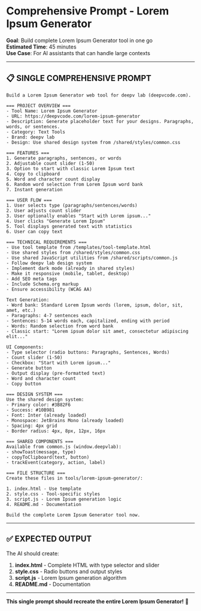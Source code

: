 # Comprehensive Prompt - Lorem Ipsum Generator

**Goal**: Build complete Lorem Ipsum Generator tool in one go  
**Estimated Time**: 45 minutes  
**Use Case**: For AI assistants that can handle large contexts

---

## 📋 **SINGLE COMPREHENSIVE PROMPT**

```
Build a Lorem Ipsum Generator web tool for deepv lab (deepvcode.com).

=== PROJECT OVERVIEW ===
- Tool Name: Lorem Ipsum Generator
- URL: https://deepvcode.com/lorem-ipsum-generator
- Description: Generate placeholder text for your designs. Paragraphs, words, or sentences.
- Category: Text Tools
- Brand: deepv lab
- Design: Use shared design system from /shared/styles/common.css

=== FEATURES ===
1. Generate paragraphs, sentences, or words
2. Adjustable count slider (1-50)
3. Option to start with classic Lorem Ipsum text
4. Copy to clipboard
5. Word and character count display
6. Random word selection from Lorem Ipsum word bank
7. Instant generation

=== USER FLOW ===
1. User selects type (paragraphs/sentences/words)
2. User adjusts count slider
3. User optionally enables "Start with Lorem ipsum..."
4. User clicks "Generate Lorem Ipsum"
5. Tool displays generated text with statistics
6. User can copy text

=== TECHNICAL REQUIREMENTS ===
- Use tool template from /templates/tool-template.html
- Use shared styles from /shared/styles/common.css
- Use shared JavaScript utilities from /shared/scripts/common.js
- Follow deepv lab design system
- Implement dark mode (already in shared styles)
- Make it responsive (mobile, tablet, desktop)
- Add SEO meta tags
- Include Schema.org markup
- Ensure accessibility (WCAG AA)

Text Generation:
- Word bank: Standard Lorem Ipsum words (lorem, ipsum, dolor, sit, amet, etc.)
- Paragraphs: 4-7 sentences each
- Sentences: 5-14 words each, capitalized, ending with period
- Words: Random selection from word bank
- Classic start: "Lorem ipsum dolor sit amet, consectetur adipiscing elit..."

UI Components:
- Type selector (radio buttons: Paragraphs, Sentences, Words)
- Count slider (1-50)
- Checkbox: "Start with Lorem ipsum..."
- Generate button
- Output display (pre-formatted text)
- Word and character count
- Copy button

=== DESIGN SYSTEM ===
Use the shared design system:
- Primary color: #3B82F6
- Success: #10B981
- Font: Inter (already loaded)
- Monospace: JetBrains Mono (already loaded)
- Spacing: 4px grid
- Border radius: 4px, 8px, 12px, 16px

=== SHARED COMPONENTS ===
Available from common.js (window.deepvlab):
- showToast(message, type)
- copyToClipboard(text, button)
- trackEvent(category, action, label)

=== FILE STRUCTURE ===
Create these files in tools/lorem-ipsum-generator/:

1. index.html - Use template
2. style.css - Tool-specific styles
3. script.js - Lorem Ipsum generation logic
4. README.md - Documentation

Build the complete Lorem Ipsum Generator tool now.
```

---

## ✅ **EXPECTED OUTPUT**

The AI should create:
1. **index.html** - Complete HTML with type selector and slider
2. **style.css** - Radio buttons and output styles
3. **script.js** - Lorem Ipsum generation algorithm
4. **README.md** - Documentation

---

**This single prompt should recreate the entire Lorem Ipsum Generator!** 🚀

